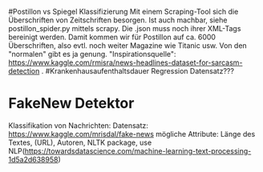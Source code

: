 #Postillon vs Spiegel Klassifizierung
Mit einem Scraping-Tool sich die Überschriften von Zeitschriften besorgen. Ist auch machbar, siehe postillon_spider.py mittels scrapy. Die .json muss noch ihrer XML-Tags bereinigt werden. Damit kommen wir für Postillon auf ca. 6000 Überschriften, also evtl. noch weiter Magazine wie Titanic usw. Von den "normalen" gibt es ja genung. "Inspirationsquelle": https://www.kaggle.com/rmisra/news-headlines-dataset-for-sarcasm-detection .
#Krankenhausaufenthaltsdauer Regression
Datensatz???
# FakeNew Detektor
Klassifikation von Nachrichten:
Datensatz: https://www.kaggle.com/mrisdal/fake-news 
mögliche Attribute: Länge des Textes, (URL), Autoren, NLTK package, use NLP(https://towardsdatascience.com/machine-learning-text-processing-1d5a2d638958)
